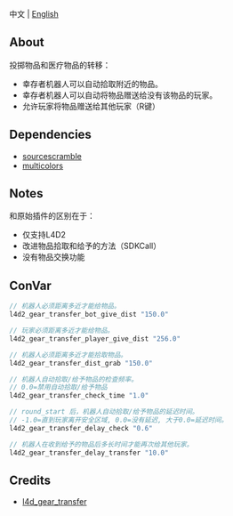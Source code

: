 中文 | [English](./README_EN.md)

## About
投掷物品和医疗物品的转移：
- 幸存者机器人可以自动拾取附近的物品。
- 幸存者机器人可以自动将物品赠送给没有该物品的玩家。
- 允许玩家将物品赠送给其他玩家（R键）

## Dependencies
- [sourcescramble](https://github.com/nosoop/SMExt-SourceScramble) 
- [multicolors](https://github.com/fdxx/l4d2_plugins/tree/main/multicolors)

## Notes
和原始插件的区别在于：
- 仅支持L4D2
- 改进物品拾取和给予的方法（SDKCall）
- 没有物品交换功能

## ConVar
```c
// 机器人必须距离多近才能给物品。
l4d2_gear_transfer_bot_give_dist "150.0"

// 玩家必须距离多近才能给物品。
l4d2_gear_transfer_player_give_dist "256.0"

// 机器人必须距离多近才能拾取物品。
l4d2_gear_transfer_dist_grab "150.0"

// 机器人自动拾取/给予物品的检查频率。
// 0.0=禁用自动拾取/给予物品
l4d2_gear_transfer_check_time "1.0"

// round_start 后，机器人自动拾取/给予物品的延迟时间。
// -1.0=直到玩家离开安全区域, 0.0=没有延迟, 大于0.0=延迟时间。
l4d2_gear_transfer_delay_check "0.6"

// 机器人在收到给予的物品后多长时间才能再次给其他玩家。
l4d2_gear_transfer_delay_transfer "10.0"
```

## Credits
- [l4d_gear_transfer](https://forums.alliedmods.net/showthread.php?t=137616) 

